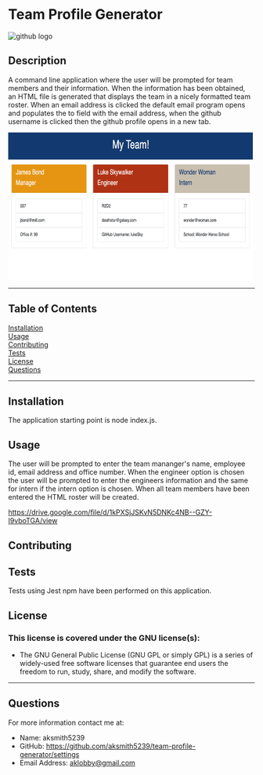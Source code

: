 # Team Profile Generator

![github logo](https://img.shields.io/badge/license-GNU-orange.svg)


## Description
A command line application where the user will be prompted for team members and their information. When the information has been obtained, an HTML file is generated that displays the team in a nicely formatted team roster. When an email address is clicked the default email program opens and populates the to field with the email address, when the github username is clicked then the github profile opens in a new tab. 

<img src="./src/MyTeamSS.png" height='300' width='500'>

***
## Table of Contents
[Installation](#installation)<br>
[Usage](#usage)<br>
[Contributing](#contributing)<br>
[Tests](#tests)<br>
[License](#license)<br>
[Questions](#questions)<br>
***
## Installation
The application starting point is node index.js. 

## Usage
The user will be prompted to enter the team mananger's name, employee id, email address and office number. When the engineer option is chosen the user will be prompted to enter the engineers information and the same for intern if the intern option is chosen. When all team members have been entered the HTML roster will be created. 

https://drive.google.com/file/d/1kPXSjJSKvN5DNKc4NB--GZY-I9vboTGA/view

## Contributing


## Tests
Tests using Jest npm have been performed on this application. 

## License
### This license is covered under the GNU license(s):
* The GNU General Public License (GNU GPL or simply GPL) is a series of widely-used free software licenses that guarantee end users the freedom to run, study, share, and modify the software.
***
## Questions
For more information contact me at:<br>
* Name: aksmith5239
* GitHub: https://github.com/aksmith5239/team-profile-generator/settings
* Email Address: aklobby@gmail.com
    